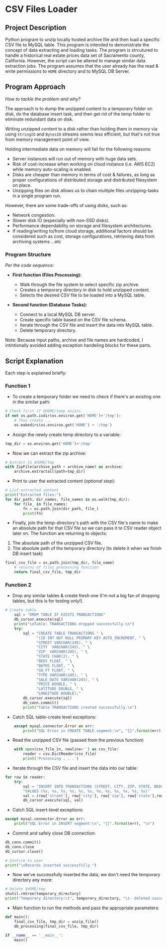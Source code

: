 # CSV Files Loader

## Project Description

Python program to unzip locally hosted archive file and then load a specific CSV file to MySQL table. This program is intended to demonistrate the concept of data extracting and loading tasks. The program is strcutured to handle a historical real estate prices data set of Sacramento county, California. However, the script can be altered to manage similar data extraction jobs. The program assumes that the user already has the read & write permissions to `HOME` directory and to MySQL DB Server.

## Program Approach

_How to tackle the problem and why?_

The approach is to dump the unzipped content to a temporary folder on disk, do the database insert task, and then get rid of the temp folder to eliminate redundant data on disk.

Writing unzipped content to a disk rather than holding them in memory via using `StringIO` and `BytesIO` streams seems less efficient, but that's not true from memory management point of view.

Holding intermediate data on memory will fail for the following reasons:

- Server instances will run out of memory with huge data sets.
- Risk of cost-increase when working on cloud instance (i.e. AWS EC2) while memory auto-scaling is enabled.
- Disks are cheaper than memory in terms of cost & failures, as long as proper configurations of distributed storage and distributed filesystem on place.
- Unzipping files on disk allows us to chain multiple files unzipping-tasks in a single program run.

However, there are some trade-offs of using disks, such as:

- Network congestion.
- Slower disk IO (especially with non-SSD disks).
- Performance dependability on storage and filesystem architectures.
- If reading/writing to/from cloud storage, additional factors should be considered such as cost, storage configurations, retrieving data from archiving systems ...etc

### Program Structure

_Per the code sequence:_

- **First function (Files Processing):**

  - Walk through the file system to select specific zip archive.
  - Creates a temporary directory in disk to hold unzipped content.
  - Selects the desired CSV file to be loaded into a MySQL table.

- **Second function (Database Tasks):**
  - Connect to a local MySQL DB server.
  - Create specific table based on the CSV file schema.
  - Iterate through the CSV file and insert the data into MySQL table.
  - Delete temporary directory.

Note: Because input paths, archive and file names are hardcoded, I intintionally avoided adding exception handeling blocks for these parts.

## Script Explanation

Each step is explained briefly:

### Function 1

- To create a temporary folder we need to check if there's an existing one in the similar path:

```python
# Check first if $HOME/temp exists
if not os.path.isdir(os.environ.get('HOME')+'/tmp'):
    # Then create ...
    os.makedirs(os.environ.get('HOME') + '/tmp')
```

- Assign the newly create temp directory to a variable:

```python
tmp_dir = os.environ.get('HOME')+'/tmp'
```

- Now we can extract the zip archive:

```python
# Extract to $HOME/tmp
with ZipFile(archive_path + archive_name) as archive:
    archive.extractall(path=tmp_dir)
```

- Print to user the extracted content (_optional step_):

```python
# List extracted content
print("Extracted files:")
for dir_path, dir_names, file_names in os.walk(tmp_dir):
    for file_ in file_names:
        fn = os.path.join(dir_path, file_)
        print(fn)
```

- Finally, join the temp-directory's path with the CSV file's name to make an absolute path for that CSV file so we can pass it to CSV reader object later on. The function are returning to objects:

1. The absolute path of the unzipped CSV file.
2. The absolute path of the temporary directory (to delete it when we finish DB insert task)

```python
final_csv_file = os.path.join(tmp_dir, file_name)
    # returns of files processing function
    return final_csv_file, tmp_dir
```

### Function 2

- Drop any similar tables & create fresh one (I'm not a big fan of dropping tables, but this is for testing only!).

```python
# Create table
    sql = "DROP TABLE IF EXISTS TRANSACTIONS"
    db_cursor.execute(sql)
    print("\nTable: TRANSACTIONS dropped successfully.\n")
    try:
        sql = "CREATE TABLE TRANSACTIONS " \
              "(ID INT NOT NULL PRIMARY KEY AUTO_INCREMENT, " \
              "STREET VARCHAR(245), " \
              "CITY  VARCHAR(245), " \
              "ZIP  VARCHAR(245), " \
              "STATE CHAR(2), " \
              "BEDS FLOAT, " \
              "BATHS FLOAT, " \
              "SQ_FT FLOAT, " \
              "TYPE VARCHAR(245), " \
              "SALE_DATE VARCHAR(245), " \
              "PRICE DOUBLE, " \
              "LATITUDE DOUBLE, " \
              "LONGITUDE DOUBLE);"
        db_cursor.execute(sql)
        db_conn.commit()
        print("Table TRANSACTIONS created successfully.\n")
```

- Catch SQL table-create level exceptions:

```python
    except mysql.connector.Error as err:
        print("SQL Error in CREATE TABLE segment:\n", "{}".format(err), "\n")
```

- Read the unzipped CSV file (passed from the previous function)

```python
    with open(csv_file_in, newline='') as csv_file:
        reader = csv.DictReader(csv_file)
        print('Processing . . .')
```

- Iterate through the CSV file and insert the data into our table:

```python
for row in reader:
    try:
        sql = "INSERT INTO TRANSACTIONS (STREET, CITY, ZIP, STATE, BEDS, BATHS, SQ_FT, TYPE, SALE_DATE, PRICE, LATITUDE, LONGITUDE) " \
        "VALUES (%s, %s, %s, %s, %s, %s, %s, %s, %s, %s, %s, %s)"
        val = (row['street'], row['city'], row['zip'], row['state'],row['beds'], row['baths'], row['sq__ft'], row['type'],row['sale_date'], row['price'], row['latitude'], row['longitude'])
        db_cursor.execute(sql, val)
```

- Catch SQL insert-level exceptions:

```python
except mysql.connector.Error as err:
    print("SQL Error in INSERT segment:\n", "{}".format(err), "\n")
```

- Commit and safely close DB connection:

```python
db_conn.commit()
db_conn.close
db_cursor.close()

# Confirm to user
print("\nRecords inserted successfully.")
```

- Now we've successfully inserted the data, we don't need the temporary directory any more:

```python
# Delete $HOME/tmp
shutil.rmtree(temporary_directory)
print("Temporary directory:\t", temporary_directory, "\t- deleted successfully")
```

- Main function to run the methods and pass the appropriate parameters:

```python
def main():
    final_csv_file, tmp_dir = unzip_file()
    db_processing(final_csv_file, tmp_dir)

if __name__ == '__main__':
    main()
```
